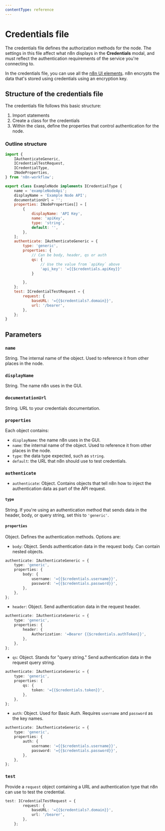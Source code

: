 ```yaml
---
contentType: reference
---
```


# Credentials file

The credentials file defines the authorization methods for the node. The settings in this file affect what n8n displays in the **Credentials** modal, and must reflect the authentication requirements of the service you're connecting to.

In the credentials file, you can use all the [n8n UI elements](/integrations/creating-nodes/build/reference/ui-elements/). n8n encrypts the data that's stored using credentials using an encryption key.

## Structure of the credentials file

The credentials file follows this basic structure:

1. Import statements
2. Create a class for the credentials
3. Within the class, define the properties that control authentication for the node.

### Outline structure

```js
import {
	IAuthenticateGeneric,
	ICredentialTestRequest,
	ICredentialType,
	INodeProperties,
} from 'n8n-workflow';

export class ExampleNode implements ICredentialType {
	name = 'exampleNodeApi';
	displayName = 'Example Node API';
	documentationUrl = '';
	properties: INodeProperties[] = [
		{
			displayName: 'API Key',
			name: 'apiKey',
			type: 'string',
			default: '',
		},
	];
	authenticate: IAuthenticateGeneric = {
		type: 'generic',
		properties: {
    		// Can be body, header, qs or auth
			qs: {
        		// Use the value from `apiKey` above
				'api_key': '={{$credentials.apiKey}}'
			}

		},
	};
	test: ICredentialTestRequest = {
		request: {
			baseURL: '={{$credentials?.domain}}',
			url: '/bearer',
		},
	};
}
```


## Parameters

### `name`

String. The internal name of the object. Used to reference it from other places in the node.

### `displayName`

String. The name n8n uses in the GUI.

### `documentationUrl`

String. URL to your credentials documentation.

### `properties`

Each object contains:

* `displayName`: the name n8n uses in the GUI.
* `name`: the internal name of the object. Used to reference it from other places in the node.
* `type`: the data type expected, such as `string`.
* `default`: the URL that n8n should use to test credentials.

### `authenticate`

* `authenticate`: Object. Contains objects that tell n8n how to inject the authentication data as part of the API request. 

#### `type`

String. If you're using an authentication method that sends data in the header, body, or query string, set this to `'generic'`. 

#### `properties`

Object. Defines the authentication methods. Options are:

* `body`: Object. Sends authentication data in the request body. Can contain nested objects.
```typescript
authenticate: IAuthenticateGeneric = {
	type: 'generic',
	properties: {
		body: {
			username: '={{$credentials.username}}',
			password: '={{$credentials.password}}',
		},
	},
};
``` 

* `header`: Object. Send authentication data in the request header.
```typescript
authenticate: IAuthenticateGeneric = {
	type: 'generic',
	properties: {
		header: {
			Authorization: '=Bearer {{$credentials.authToken}}',
		},
	},
};
``` 

* `qs`: Object. Stands for "query string." Send authentication data in the request query string.
```typescript
authenticate: IAuthenticateGeneric = {
	type: 'generic',
	properties: {
		qs: {
			token: '={{$credentials.token}}',
		},
	},
};
``` 

* `auth`: Object. Used for Basic Auth. Requires `username` and `password` as the key names.
```typescript
authenticate: IAuthenticateGeneric = {
	type: 'generic',
	properties: {
		auth: {
			username: '={{$credentials.username}}',
			password: '={{$credentials.password}}',
		},
	},
};
```

### `test`

Provide a `request` object containing a URL and authentication type that n8n can use to test the credential.

```typescript
test: ICredentialTestRequest = {
		request: {
			baseURL: '={{$credentials?.domain}}',
			url: '/bearer',
		},
	};
```
